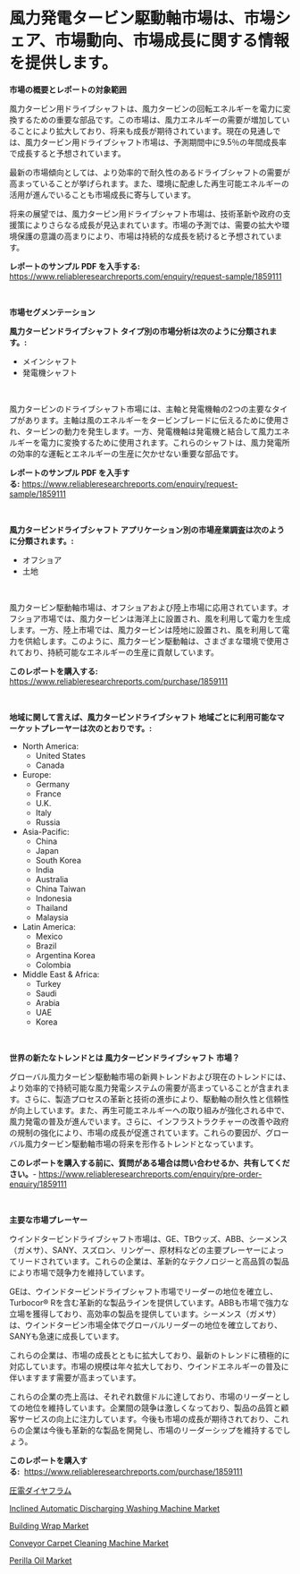 <p><h1>風力発電タービン駆動軸市場は、市場シェア、市場動向、市場成長に関する情報を提供します。</h1></p><p><strong>市場の概要とレポートの対象範囲</strong></p>
<p><p>風力タービン用ドライブシャフトは、風力タービンの回転エネルギーを電力に変換するための重要な部品です。この市場は、風力エネルギーの需要が増加していることにより拡大しており、将来も成長が期待されています。現在の見通しでは、風力タービン用ドライブシャフト市場は、予測期間中に9.5％の年間成長率で成長すると予想されています。</p><p>最新の市場傾向としては、より効率的で耐久性のあるドライブシャフトの需要が高まっていることが挙げられます。また、環境に配慮した再生可能エネルギーの活用が進んでいることも市場成長に寄与しています。</p><p>将来の展望では、風力タービン用ドライブシャフト市場は、技術革新や政府の支援策によりさらなる成長が見込まれています。市場の予測では、需要の拡大や環境保護の意識の高まりにより、市場は持続的な成長を続けると予想されています。</p></p>
<p><strong>レポートのサンプル PDF を入手する:</strong> <a href="https://www.reliableresearchreports.com/enquiry/request-sample/1859111">https://www.reliableresearchreports.com/enquiry/request-sample/1859111</a></p>
<p>&nbsp;</p>
<p><strong>市場セグメンテーション</strong></p>
<p><strong>風力タービンドライブシャフト タイプ別の市場分析は次のように分類されます。:</strong></p>
<p><ul><li>メインシャフト</li><li>発電機シャフト</li></ul></p>
<p>&nbsp;</p>
<p><p>風力タービンのドライブシャフト市場には、主軸と発電機軸の2つの主要なタイプがあります。主軸は風のエネルギーをタービンブレードに伝えるために使用され、タービンの動力を発生します。一方、発電機軸は発電機と結合して風力エネルギーを電力に変換するために使用されます。これらのシャフトは、風力発電所の効率的な運転とエネルギーの生産に欠かせない重要な部品です。</p></p>
<p><strong>レポートのサンプル PDF を入手する:</strong>&nbsp;<a href="https://www.reliableresearchreports.com/enquiry/request-sample/1859111">https://www.reliableresearchreports.com/enquiry/request-sample/1859111</a></p>
<p>&nbsp;</p>
<p><strong> 風力タービンドライブシャフト アプリケーション別の市場産業調査は次のように分類されます。:</strong></p>
<p><ul><li>オフショア</li><li>土地</li></ul></p>
<p>&nbsp;</p>
<p><p>風力タービン駆動軸市場は、オフショアおよび陸上市場に応用されています。オフショア市場では、風力タービンは海洋上に設置され、風を利用して電力を生成します。一方、陸上市場では、風力タービンは陸地に設置され、風を利用して電力を供給します。このように、風力タービン駆動軸は、さまざまな環境で使用されており、持続可能なエネルギーの生産に貢献しています。</p></p>
<p><strong>このレポートを購入する:</strong>&nbsp; <a href="https://www.reliableresearchreports.com/purchase/1859111">https://www.reliableresearchreports.com/purchase/1859111</a></p>
<p>&nbsp;</p>
<p><strong>地域に関して言えば、風力タービンドライブシャフト 地域ごとに利用可能なマーケットプレーヤーは次のとおりです。:</strong></p>
<p><ul>
    <li>
        North America:
        <ul>
            <li>United States</li>
            <li>Canada</li>
        </ul>
    </li>
    <li>
        Europe:
        <ul>
            <li>Germany</li>
            <li>France</li>
            <li>U.K.</li>
            <li>Italy</li>
            <li>Russia</li>
        </ul>
    </li>
    <li>
        Asia-Pacific:
        <ul>
            <li>China</li>
            <li>Japan</li>
            <li>South Korea</li>
            <li>India</li>
            <li>Australia</li>
            <li>China Taiwan</li>
            <li>Indonesia</li>
            <li>Thailand</li>
            <li>Malaysia</li>
        </ul>
    </li>
    <li>
        Latin America:
        <ul>
            <li>Mexico</li>
            <li>Brazil</li>
            <li>Argentina Korea</li>
            <li>Colombia</li>
        </ul>
    </li>
    <li>
        Middle East & Africa:
        <ul>
            <li>Turkey</li>
            <li>Saudi</li>
            <li>Arabia</li>
            <li>UAE</li>
            <li>Korea</li>
        </ul>
    </li>
    </ul></p>
<p>&nbsp;</p>
<p><strong>世界の新たなトレンドとは 風力タービンドライブシャフト 市場？</strong></p>
<p><p>グローバル風力タービン駆動軸市場の新興トレンドおよび現在のトレンドには、より効率的で持続可能な風力発電システムの需要が高まっていることが含まれます。さらに、製造プロセスの革新と技術の進歩により、駆動軸の耐久性と信頼性が向上しています。また、再生可能エネルギーへの取り組みが強化される中で、風力発電の普及が進んでいます。さらに、インフラストラクチャーの改善や政府の規制の強化により、市場の成長が促進されています。これらの要因が、グローバル風力タービン駆動軸市場の将来を形作るトレンドとなっています。</p></p>
<p><strong>このレポートを購入する前に、質問がある場合は問い合わせるか、共有してください。</strong>- <a href="https://www.reliableresearchreports.com/enquiry/pre-order-enquiry/1859111">https://www.reliableresearchreports.com/enquiry/pre-order-enquiry/1859111</a></p>
<p>&nbsp;</p>
<p><strong>主要な市場プレーヤー</strong></p>
<p><p>ウインドタービンドライブシャフト市場は、GE、TBウッズ、ABB、シーメンス（ガメサ）、SANY、スズロン、リンゲー、原材料などの主要プレーヤーによってリードされています。これらの企業は、革新的なテクノロジーと高品質の製品により市場で競争力を維持しています。</p><p>GEは、ウインドタービンドライブシャフト市場でリーダーの地位を確立し、Turbocor® Rを含む革新的な製品ラインを提供しています。ABBも市場で強力な立場を獲得しており、高効率の製品を提供しています。シーメンス（ガメサ）は、ウインドタービン市場全体でグローバルリーダーの地位を確立しており、SANYも急速に成長しています。</p><p>これらの企業は、市場の成長とともに拡大しており、最新のトレンドに積極的に対応しています。市場の規模は年々拡大しており、ウインドエネルギーの普及に伴いますます需要が高まっています。</p><p>これらの企業の売上高は、それぞれ数億ドルに達しており、市場のリーダーとしての地位を維持しています。企業間の競争は激しくなっており、製品の品質と顧客サービスの向上に注力しています。今後も市場の成長が期待されており、これらの企業は今後も革新的な製品を開発し、市場のリーダーシップを維持するでしょう。</p></p>
<p><strong>このレポートを購入する:</strong>&nbsp;&nbsp;<a href="https://www.reliableresearchreports.com/purchase/1859111">https://www.reliableresearchreports.com/purchase/1859111</a></p>
<p><p><a href="https://github.com/cnnriuez22368/Market-Research-Report-List-1/blob/main/2528852192152.md">圧電ダイヤフラム</a></p><p><a href="https://issuu.com/reportprime-2/docs/inclined-automatic-discharging-washing-machine-mar">Inclined Automatic Discharging Washing Machine Market</a></p><p><a href="https://github.com/Krish2023na/Market-Research-Report-List-3/blob/main/building-wrap-market.md">Building Wrap Market</a></p><p><a href="https://issuu.com/reportprime-2/docs/conveyor-carpet-cleaning-machine-market-size-2030.">Conveyor Carpet Cleaning Machine Market</a></p><p><a href="https://view.publitas.com/reportprime-1/perilla-oil-market-challenges-opportunities-and-growth-drivers-and-major-market-players-forecasted-for-period-from-2024-2031/">Perilla Oil Market</a></p></p>